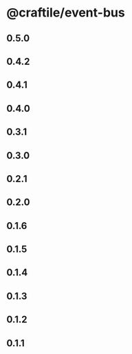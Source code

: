# @craftile/event-bus

## 0.5.0

## 0.4.2

## 0.4.1

## 0.4.0

## 0.3.1

## 0.3.0

## 0.2.1

## 0.2.0

## 0.1.6

## 0.1.5

## 0.1.4

## 0.1.3

## 0.1.2

## 0.1.1
